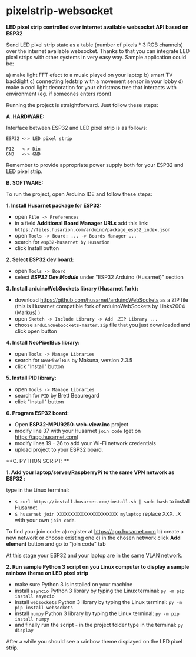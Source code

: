 # pixelstrip-websocket

**LED pixel strip controlled over internet available websocket API based on ESP32**

Send LED pixel strip state as a table (number of pixels * 3 RGB channels) over the internet available websocket. Thanks to that you can integrate LED pixel strips with other systems in very easy way. Sample application could be:

a) make light FFT efect to a music played on your laptop
b) smart TV backlight
c) connecting ledstrip with a movement sensor in your lobby
d) make a cool light decoration for your christmas tree that interacts with environment (eg. if someones enters room)

Running the project is straightforward. Just follow these steps:

**A. HARDWARE:**

Interface between ESP32 and LED pixel strip is as follows:
```
ESP32 <-> LED pixel strip

P12   <-> Din
GND   <-> GND
```
Remember to provide appropriate power supply both for your ESP32 and LED pixel strip.

**B. SOFTWARE:**

To run the project, open Arduino IDE and follow these steps:

**1. Install Husarnet package for ESP32:**

- open `File -> Preferences`
- in a field **Additional Board Manager URLs** add this link: `https://files.husarion.com/arduino/package_esp32_index.json`
- open `Tools -> Board: ... -> Boards Manager ...`
- search for `esp32-husarnet by Husarion`
- click Install button

**2. Select ESP32 dev board:**

- open `Tools -> Board`
- select **_ESP32 Dev Module_** under "ESP32 Arduino (Husarnet)" section


**3. Install arduinoWebSockets library (Husarnet fork):**

- download https://github.com/husarnet/arduinoWebSockets as a ZIP file (this is Husarnet compatible fork of arduinoWebSockets by Links2004 (Markus) )
- open `Sketch -> Include Library -> Add .ZIP Library ... `
- choose `arduinoWebSockets-master.zip` file that you just downloaded and click open button

**4. Install NeoPixelBus library:**

- open `Tools -> Manage Libraries`
- search for `NeoPixelBus` by Makuna, version 2.3.5
- click "Install" button

**5. Install PID library:**

- open `Tools -> Manage Libraries`
- search for `PID` by Brett Beauregard
- click "Install" button

**6. Program ESP32 board:**

- Open **ESP32-MPU9250-web-view.ino** project
- modify line 37 with your Husarnet `join code` (get on https://app.husarnet.com)
- modify lines 19 - 26 to add your Wi-Fi network credentials
- upload project to your ESP32 board.

**C. PYTHON SCRIPT: **

**1. Add your laptop/server/RaspberryPi to the same VPN network as ESP32 :**

type in the Linux terminal:

- `$ curl https://install.husarnet.com/install.sh | sudo bash` to install Husarnet.
- `$ husarnet join XXXXXXXXXXXXXXXXXXXXXXX mylaptop` replace XXX...X with your own `join code`. 

To find your join code:
a) register at https://app.husarnet.com
b) create a new network or choose existing one
c) in the chosen network click **Add element** button and go to "join code" tab

At this stage your ESP32 and your laptop are in the same VLAN network.

**2. Run sample Python 3 script on you Linux computer to display a sample rainbow theme on LED pixel strip**

- make sure Python 3 is installed on your machine
- install `asyncio` Python 3 library by typing the Linux terminal:
```py -m pip install asyncio```
- install `websockets` Python 3 library by typing the Linux terminal:
```py -m pip install websockets```
- install `numpy` Python 3 library by typing the Linux terminal:
```py -m pip install numpy```
- and finally run the script - in the project folder type in the terminal:
```py display```

After a while you should see a rainbow theme displayed on the LED pixel strip.
